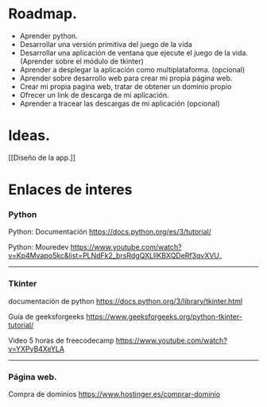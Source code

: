 # Roadmap.

+ Aprender python.
+ Desarrollar una versión primitiva del juego de la vida
+ Desarrollar una aplicación de ventana que ejecute el juego de la vida. (Aprender sobre el módulo de tkinter)
+ Aprender a desplegar la aplicación como multiplataforma. (opcional)
+ Aprender sobre desarrollo web para crear mi propia página web.
+ Crear mi propia pagina web, tratar de obtener un dominio propio
+ Ofrecer un link de descarga de mi aplicación.
+ Aprender a tracear las descargas de mi aplicación (opcional)
# Ideas.
[[Diseño de la app.]]
# Enlaces de interes
### Python
Python: Documentación
https://docs.python.org/es/3/tutorial/

Python: Mouredev
https://www.youtube.com/watch?v=Kp4Mvapo5kc&list=PLNdFk2_brsRdgQXLIlKBXQDeRf3qvXVU_

___
### Tkinter
documentación de python
https://docs.python.org/3/library/tkinter.html

Guía de geeksforgeeks
https://www.geeksforgeeks.org/python-tkinter-tutorial/

Video 5 horas de freecodecamp
https://www.youtube.com/watch?v=YXPyB4XeYLA

___
### Página web.
Compra de dominios
https://www.hostinger.es/comprar-dominio

